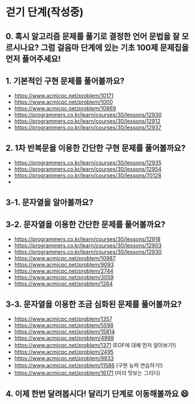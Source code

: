 # 걷기 단계(작성중)

## 0. 혹시 알고리즘 문제를 풀기로 결정한 언어 문법을 잘 모르시나요? 그럼 걸음마 단계에 있는 기초 100제 문제집을 먼저 풀어주세요!

## 1. 기본적인 구현 문제를 풀어볼까요?
- https://www.acmicpc.net/problem/10171
- https://www.acmicpc.net/problem/1000
- https://www.acmicpc.net/problem/10869
- https://programmers.co.kr/learn/courses/30/lessons/12930
- https://programmers.co.kr/learn/courses/30/lessons/12912
- https://programmers.co.kr/learn/courses/30/lessons/12937

## 2. 1차 반복문을 이용한 간단한 구현 문제를 풀어볼까요?
- https://programmers.co.kr/learn/courses/30/lessons/12935
- https://programmers.co.kr/learn/courses/30/lessons/12954
- https://programmers.co.kr/learn/courses/30/lessons/70128
- 

## 3-1. 문자열을 알아볼까요?

## 3-2. 문자열을 이용한 간단한 문제를 풀어볼까요?
- https://programmers.co.kr/learn/courses/30/lessons/12918
- https://programmers.co.kr/learn/courses/30/lessons/12903
- https://programmers.co.kr/learn/courses/30/lessons/12930
- https://www.acmicpc.net/problem/10987
- https://www.acmicpc.net/problem/9093
- https://www.acmicpc.net/problem/2744
- https://www.acmicpc.net/problem/3059
- https://www.acmicpc.net/problem/1264

## 3-3. 문자열을 이용한 조금 심화된 문제를 풀어볼까요?
- https://www.acmicpc.net/problem/1357
- https://www.acmicpc.net/problem/5598
- https://www.acmicpc.net/problem/15814
- https://www.acmicpc.net/problem/4999
- https://www.acmicpc.net/problem/1371 (EOF에 대해 먼저 알아보기!)
- https://www.acmicpc.net/problem/2495
- https://www.acmicpc.net/problem/9933
- https://www.acmicpc.net/problem/11586 (구현 능력 연습하기!)
- https://www.acmicpc.net/problem/16171 (미리 맛보는 그리디)

## 4. 이제 한번 달려봅시다! 달리기 단계로 이동해볼까요 😄
